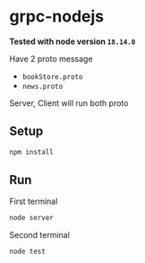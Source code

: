 # grpc-nodejs

**Tested with node version `18.14.0`**

Have 2 proto message

- `bookStore.proto`
- `news.proto`

Server, Client will run both proto

## Setup

```bash
npm install
```

## Run

First terminal

```bash
node server
```

Second terminal

```bash
node test
```
